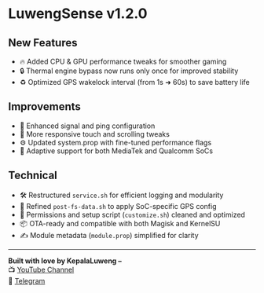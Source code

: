 # LuwengSense v1.2.0

## New Features
- 🔥 Added CPU & GPU performance tweaks for smoother gaming
- 🔒 Thermal engine bypass now runs only once for improved stability
- ♻️ Optimized GPS wakelock interval (from 1s ➜ 60s) to save battery life

## Improvements
- 📶 Enhanced signal and ping configuration
- 📲 More responsive touch and scrolling tweaks
- ⚙️ Updated system.prop with fine-tuned performance flags
- 🧠 Adaptive support for both MediaTek and Qualcomm SoCs

## Technical
- 🛠️ Restructured `service.sh` for efficient logging and modularity
- 🚀 Refined `post-fs-data.sh` to apply SoC-specific GPS config
- 🧼 Permissions and setup script (`customize.sh`) cleaned and optimized
- 📦 OTA-ready and compatible with both Magisk and KernelSU
- ✍️ Module metadata (`module.prop`) simplified for clarity

---

**Built with love by KepalaLuweng –**  
📺 [YouTube Channel](https://www.youtube.com/@luwengtechid)  
💬 [Telegram](https://t.me/luwengtechofficial)
